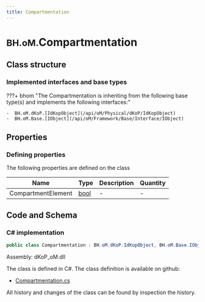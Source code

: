 ```yaml
---
title: Compartmentation
---
```


# <small>BH.oM.</small>**Compartmentation**



## Class structure

### Implemented interfaces and base types

???+ bhom "The Compartmentation is inheriting from the following base type(s) and implements the following interfaces:"

    -  BH.oM.dKoP.[IdKopObject](/api/oM/Physical/dKoP/IdKopObject)
    -  BH.oM.Base.[IObject](/api/oM/Framework/Base/Interface/IObject)


## Properties



### Defining properties

The following properties are defined on the class

| Name             | Type             | Description      | Quantity         |
|------------------|------------------|------------------|------------------|
| CompartmentElement | [bool](https://learn.microsoft.com/en-us/dotnet/api/System.Boolean?view=netstandard-2.0) | - | - |


## Code and Schema

### C# implementation

``` C# title="C#"
public class Compartmentation : BH.oM.dKoP.IdKopObject, BH.oM.Base.IObject
```

Assembly: dKoP_oM.dll

The class is defined in C#. The class definition is available on github:

- [Compartmentation.cs](https://github.com/BHoM/dKoP_Toolkit/blob/develop/dKoP_oM/Perfomance\Compartmentation.cs)

All history and changes of the class can be found by inspection the history.
